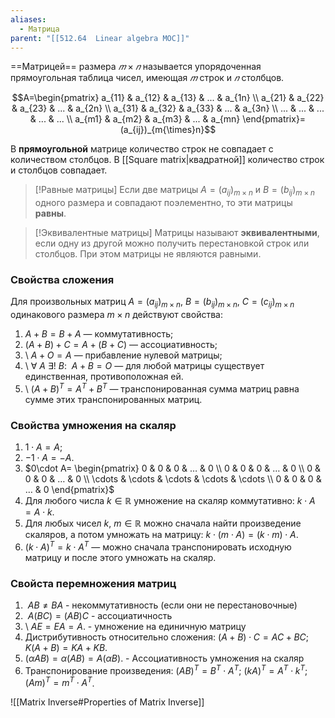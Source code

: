 ```yaml
---
aliases:
  - Матрица
parent: "[[512.64  Linear algebra MOC]]"
---
```

==Матрицей== размера $𝑚 × 𝑛$ называется упорядоченная прямоугольная таблица чисел, имеющая $𝑚$ строк и $𝑛$ столбцов.

$$A=\begin{pmatrix} a_{11} & a_{12} & a_{13} & ... & a_{1n} \\ a_{21} & a_{22} & a_{23} & ... & a_{2n} \\ a_{31} & a_{32} & a_{33} & ... & a_{3n} \\ ... & ... & ... & ... & ... \\ a_{m1} & a_{m2} & a_{m3} & ... & a_{mn} \end{pmatrix}=(a_{ij})_{m{\times}n}$$



В **прямоугольной** матрице количество строк не совпадает с количеством столбцов. 
В [[Square matrix|квадратной]]  количество строк и столбцов совпадает. 



> [!Равные матрицы]
> Если две матрицы $A=(a_{ij})_{m{\times}n}$ и $B=(b_{ij})_{m{\times}n}$ одного размера и совпадают поэлементно, то эти матрицы **равны**.

> [!Эквивалентные матрицы]
> Матрицы называют **эквивалентными**, если одну из другой можно получить перестановкой строк или столбцов. При этом матрицы не являются равными.



### **Свойства сложения**
Для произвольных матриц $A=(a_{ij})_{m{\times}n}{,}\ B=(b_{ij})_{m{\times}n}{,}\ C=(c_{ij})_{m{\times}n}$ одинакового размера $m{\times}n$ действуют свойства:
1) $A+B=B+A$  — коммутативность;
2) $(A+B)+ C=A+ (B+C)$  — ассоциативность;
3) \ $A+O=A$ — прибавление нулевой матрицы;
4) \ $\forall\ A\ \exists!\ B{:}\ \ A+B=O$ — для любой матрицы существует единственная, противоположная ей.
5) \ $(A+B)^{T}=A^{T}+B^{T}$ — транспонированная сумма матриц равна сумме этих транспонированных матриц.

### Свойства умножения на скаляр
1) $1\cdot A=A$; 
2) $-1\cdot A=-A$.
3) $0\cdot A= \begin{pmatrix} 0 & 0 & 0 & … & 0 \\ 0 & 0 & 0 & … & 0 \\ 0 & 0 & 0 & … & 0 \\ \cdots & \cdots & \cdots & \cdots & \cdots \\ 0 & 0 & 0 & … & 0 \end{pmatrix}$
4) Для любого числа $k\in\mathbb{R}$ умножение на скаляр коммутативно: $k\cdot A=A\cdot k$.
5) Для любых чисел $k{,}\ m\in \mathbb{R}$ можно сначала найти произведение скаляров, а потом умножать на матрицу: $k\cdot(m\cdot A)=(k\cdot m)\cdot A$.
6) $(k\cdot A)^{T}=k\cdot A^{T}$ — можно сначала транспонировать исходную матрицу и после этого умножать на скаляр.

### Свойста перемножения матриц
1) $\ AB\neq BA$ - некоммутативность (если они не перестановочные)
2) $\ A(BC)=(AB)C$  - ассоциатичность
3) \ $AE=EA=A$. - умножение на единичную матрицу
4) Дистрибутивность относительно сложения:
        $(A+B)\cdot C= AC+BC$;
        $K(A+B)=KA+KB$.
5) $(\alpha A B)=\alpha(AB)=A(\alpha B)$. - Ассоциативность умножения на скаляр
6) Транспонирование произведения:
        $(AB)^T=B^T\cdot A^T$;
        $(kA)^T=A^T\cdot k ^T$;
        $(Am)^T=m^T\cdot A^T$.

![[Matrix Inverse#Properties of Matrix Inverse]]

